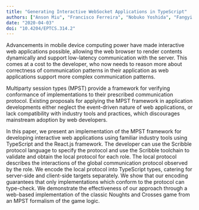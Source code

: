 ```yaml
---
title: "Generating Interactive WebSocket Applications in TypeScript"
authors: ["Anson Miu", "Francisco Ferreira", "Nobuko Yoshida", "Fangyi Zhou"]
date: "2020-04-03"
doi: "10.4204/EPTCS.314.2"
---
```

Advancements in mobile device computing power have made interactive web
applications possible, allowing the web browser to render contents dynamically
and support low-latency communication with the server. This comes at a cost to
the developer, who now needs to reason more about correctness of communication
patterns in their application as web applications support more complex
communication patterns.

Multiparty session types (MPST) provide a framework for verifying conformance
of implementations to their prescribed communication protocol. Existing
proposals for applying the MPST framework in application developments either
neglect the event-driven nature of web applications, or lack compatibility with
industry tools and practices, which discourages mainstream adoption by web
developers.

In this paper, we present an implementation of the MPST framework for
developing interactive web applications using familiar industry tools using
TypeScript and the React.js framework. The developer can use the Scribble
protocol language to specify the protocol and use the Scribble toolchain to
validate and obtain the local protocol for each role. The local protocol
describes the interactions of the global communication protocol observed by the
role. We encode the local protocol into TypeScript types, catering for
server-side and client-side targets separately. We show that our encoding
guarantees that only implementations which conform to the protocol can
type-check. We demonstrate the effectiveness of our approach through a
web-based implementation of the classic Noughts and Crosses game from an MPST
formalism of the game logic.

